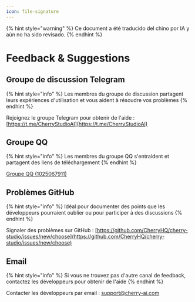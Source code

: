 ```yaml
---
icon: file-signature
---
```


{% hint style="warning" %}
Ce document a été traducido del chino por IA y aún no ha sido revisado.
{% endhint %}

# Feedback & Suggestions

## Groupe de discussion Telegram

{% hint style="info" %}
Les membres du groupe de discussion partagent leurs expériences d'utilisation et vous aident à résoudre vos problèmes
{% endhint %}

Rejoignez le groupe Telegram pour obtenir de l'aide : [https://t.me/CherryStudioAI](https://t.me/CherryStudioAI)

## Groupe QQ

{% hint style="info" %}
Les membres du groupe QQ s'entraident et partagent des liens de téléchargement
{% endhint %}

[Groupe QQ (1025067911)](https://qm.qq.com/q/hlHOddwAS)

## Problèmes GitHub

{% hint style="info" %}
Idéal pour documenter des points que les développeurs pourraient oublier ou pour participer à des discussions
{% endhint %}

Signaler des problèmes sur GitHub : [https://github.com/CherryHQ/cherry-studio/issues/new/choose](https://github.com/CherryHQ/cherry-studio/issues/new/choose)

## Email

{% hint style="info" %}
Si vous ne trouvez pas d'autre canal de feedback, contactez les développeurs pour obtenir de l'aide
{% endhint %}

Contacter les développeurs par email : support@cherry-ai.com